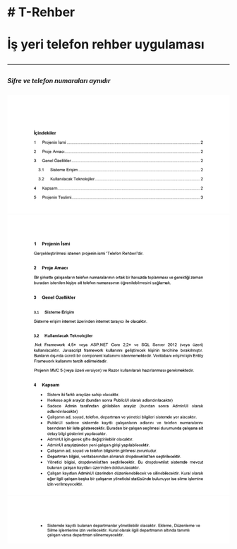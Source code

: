 <h1/># T-Rehber<h1/>
İş yeri telefon rehber uygulaması <hr />
<h5/>Sifre ve telefon numaraları aynıdır <h5/>
<img src="img/img-1.png"/>
<img src="img/img-2.png"/>
<img src="img/img-3.png"/>
